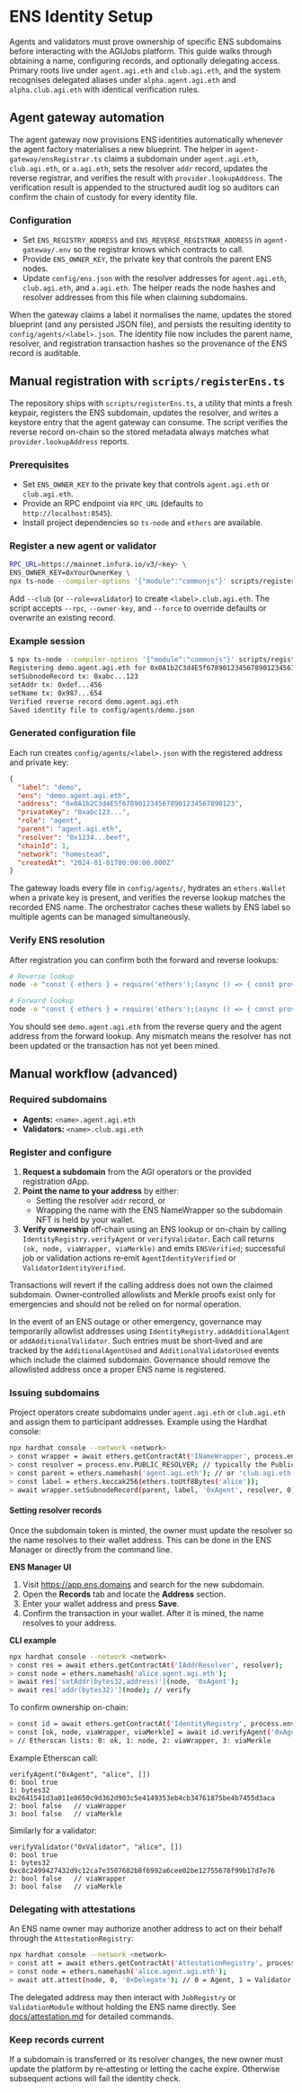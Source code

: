 # ENS Identity Setup

Agents and validators must prove ownership of specific ENS subdomains before interacting with the AGIJobs platform. This guide walks through obtaining a name, configuring records, and optionally delegating access. Primary roots live under `agent.agi.eth` and `club.agi.eth`, and the system recognises delegated aliases under `alpha.agent.agi.eth` and `alpha.club.agi.eth` with identical verification rules.

## Agent gateway automation

The agent gateway now provisions ENS identities automatically whenever the
agent factory materialises a new blueprint. The helper in
`agent-gateway/ensRegistrar.ts` claims a subdomain under `agent.agi.eth`,
`club.agi.eth`, or `a.agi.eth`, sets the resolver `addr` record, updates the
reverse registrar, and verifies the result with `provider.lookupAddress`. The
verification result is appended to the structured audit log so auditors can
confirm the chain of custody for every identity file.

### Configuration

- Set `ENS_REGISTRY_ADDRESS` and `ENS_REVERSE_REGISTRAR_ADDRESS` in
  `agent-gateway/.env` so the registrar knows which contracts to call.
- Provide `ENS_OWNER_KEY`, the private key that controls the parent ENS nodes.
- Update `config/ens.json` with the resolver addresses for `agent.agi.eth`,
  `club.agi.eth`, and `a.agi.eth`. The helper reads the node hashes and
  resolver addresses from this file when claiming subdomains.

When the gateway claims a label it normalises the name, updates the stored
blueprint (and any persisted JSON file), and persists the resulting identity to
`config/agents/<label>.json`. The identity file now includes the parent name,
resolver, and registration transaction hashes so the provenance of the ENS
record is auditable.

## Manual registration with `scripts/registerEns.ts`

The repository ships with `scripts/registerEns.ts`, a utility that mints a
fresh keypair, registers the ENS subdomain, updates the resolver, and writes a
keystore entry that the agent gateway can consume. The script verifies the
reverse record on-chain so the stored metadata always matches what
`provider.lookupAddress` reports.

### Prerequisites

- Set `ENS_OWNER_KEY` to the private key that controls `agent.agi.eth` or
  `club.agi.eth`.
- Provide an RPC endpoint via `RPC_URL` (defaults to `http://localhost:8545`).
- Install project dependencies so `ts-node` and `ethers` are available.

### Register a new agent or validator

```bash
RPC_URL=https://mainnet.infura.io/v3/<key> \
ENS_OWNER_KEY=0xYourOwnerKey \
npx ts-node --compiler-options '{"module":"commonjs"}' scripts/registerEns.ts <label>
```

Add `--club` (or `--role=validator`) to create `<label>.club.agi.eth`. The
script accepts `--rpc`, `--owner-key`, and `--force` to override defaults or
overwrite an existing record.

### Example session

```bash
$ npx ts-node --compiler-options '{"module":"commonjs"}' scripts/registerEns.ts demo
Registering demo.agent.agi.eth for 0x0A1b2C3d4E5f6789012345678901234567890123
setSubnodeRecord tx: 0xabc...123
setAddr tx: 0xdef...456
setName tx: 0x987...654
Verified reverse record demo.agent.agi.eth
Saved identity file to config/agents/demo.json
```

### Generated configuration file

Each run creates `config/agents/<label>.json` with the registered address and
private key:

```json
{
  "label": "demo",
  "ens": "demo.agent.agi.eth",
  "address": "0x0A1b2C3d4E5f6789012345678901234567890123",
  "privateKey": "0xabc123...",
  "role": "agent",
  "parent": "agent.agi.eth",
  "resolver": "0x1234...beef",
  "chainId": 1,
  "network": "homestead",
  "createdAt": "2024-01-01T00:00:00.000Z"
}
```

The gateway loads every file in `config/agents/`, hydrates an `ethers.Wallet`
when a private key is present, and verifies the reverse lookup matches the
recorded ENS name. The orchestrator caches these wallets by ENS label so
multiple agents can be managed simultaneously.

### Verify ENS resolution

After registration you can confirm both the forward and reverse lookups:

```bash
# Reverse lookup
node -e "const { ethers } = require('ethers');(async () => { const provider = new ethers.JsonRpcProvider(process.env.RPC_URL); console.log(await provider.lookupAddress('0x0A1b2C3d4E5f6789012345678901234567890123')); })();"

# Forward lookup
node -e "const { ethers } = require('ethers');(async () => { const provider = new ethers.JsonRpcProvider(process.env.RPC_URL); console.log(await provider.resolveName('demo.agent.agi.eth')); })();"
```

You should see `demo.agent.agi.eth` from the reverse query and the agent
address from the forward lookup. Any mismatch means the resolver has not been
updated or the transaction has not yet been mined.

## Manual workflow (advanced)

### Required subdomains

- **Agents:** `<name>.agent.agi.eth`
- **Validators:** `<name>.club.agi.eth`

### Register and configure

1. **Request a subdomain** from the AGI operators or the provided registration dApp.
2. **Point the name to your address** by either:
   - Setting the resolver `addr` record, or
   - Wrapping the name with the ENS NameWrapper so the subdomain NFT is held by your wallet.
3. **Verify ownership** off-chain using an ENS lookup or on-chain by calling `IdentityRegistry.verifyAgent` or `verifyValidator`. Each call returns `(ok, node, viaWrapper, viaMerkle)` and emits `ENSVerified`; successful job or validation actions re‑emit `AgentIdentityVerified` or `ValidatorIdentityVerified`.

Transactions will revert if the calling address does not own the claimed subdomain. Owner‑controlled allowlists and Merkle proofs exist only for emergencies and should not be relied on for normal operation.

In the event of an ENS outage or other emergency, governance may
temporarily allowlist addresses using
`IdentityRegistry.addAdditionalAgent` or `addAdditionalValidator`.
Such entries must be short‑lived and are tracked by the
`AdditionalAgentUsed` and `AdditionalValidatorUsed` events which include
the claimed subdomain. Governance should remove the allowlisted address
once a proper ENS name is registered.

### Issuing subdomains

Project operators create subdomains under `agent.agi.eth` or `club.agi.eth` and assign them to participant addresses. Example using the Hardhat console:

```bash
npx hardhat console --network <network>
> const wrapper = await ethers.getContractAt('INameWrapper', process.env.NAME_WRAPPER);
> const resolver = process.env.PUBLIC_RESOLVER; // typically the PublicResolver
> const parent = ethers.namehash('agent.agi.eth'); // or 'club.agi.eth'
> const label = ethers.keccak256(ethers.toUtf8Bytes('alice'));
> await wrapper.setSubnodeRecord(parent, label, '0xAgent', resolver, 0);
```

#### Setting resolver records

Once the subdomain token is minted, the owner must update the resolver so the name resolves to their wallet address. This can be done in the ENS Manager or directly from the command line.

**ENS Manager UI**

1. Visit <https://app.ens.domains> and search for the new subdomain.
2. Open the **Records** tab and locate the **Address** section.
3. Enter your wallet address and press **Save**.
4. Confirm the transaction in your wallet. After it is mined, the name resolves to your address.

**CLI example**

```bash
npx hardhat console --network <network>
> const res = await ethers.getContractAt('IAddrResolver', resolver);
> const node = ethers.namehash('alice.agent.agi.eth');
> await res['setAddr(bytes32,address)'](node, '0xAgent');
> await res['addr(bytes32)'](node); // verify
```

To confirm ownership on-chain:

```bash
> const id = await ethers.getContractAt('IdentityRegistry', process.env.IDENTITY_REGISTRY);
> const [ok, node, viaWrapper, viaMerkle] = await id.verifyAgent('0xAgent', 'alice', []); // use verifyValidator for validators
> // Etherscan lists: 0: ok, 1: node, 2: viaWrapper, 3: viaMerkle
```

Example Etherscan call:

```
verifyAgent("0xAgent", "alice", [])
0: bool true
1: bytes32 0x2641541d3a011e8650c9d362d903c5e4149353eb4cb34761875be4b7455d3aca
2: bool false   // viaWrapper
3: bool false   // viaMerkle
```

Similarly for a validator:

```
verifyValidator("0xValidator", "alice", [])
0: bool true
1: bytes32 0xc8c2499427432d9c12ca7e3507602b8f6992a6cee02be12755678f99b17d7e76
2: bool false   // viaWrapper
3: bool false   // viaMerkle
```

### Delegating with attestations

An ENS name owner may authorize another address to act on their behalf through the `AttestationRegistry`:

```bash
npx hardhat console --network <network>
> const att = await ethers.getContractAt('AttestationRegistry', process.env.ATTESTATION_REGISTRY);
> const node = ethers.namehash('alice.agent.agi.eth');
> await att.attest(node, 0, '0xDelegate'); // 0 = Agent, 1 = Validator
```

The delegated address may then interact with `JobRegistry` or `ValidationModule` without holding the ENS name directly. See [docs/attestation.md](attestation.md) for detailed commands.

### Keep records current

If a subdomain is transferred or its resolver changes, the new owner must update the platform by re‑attesting or letting the cache expire. Otherwise subsequent actions will fail the identity check.
